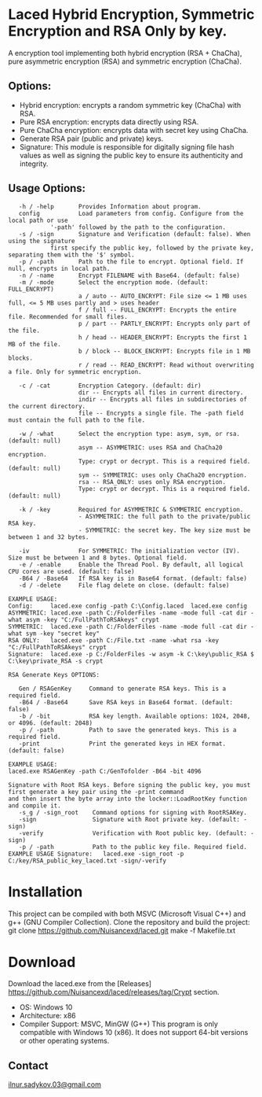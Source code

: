 # Laced Hybrid Encryption, Symmetric Encryption and RSA Only by key.

A encryption tool implementing both hybrid encryption (RSA + ChaCha), pure asymmetric encryption (RSA) and symmetric encryption (ChaCha).

## Options:
* Hybrid encryption: encrypts a random symmetric key (ChaCha) with RSA.
* Pure RSA encryption: encrypts data directly using RSA.
* Pure ChaCha encryption: encrypts data with secret key using ChaCha.
* Generate RSA pair (public and private) keys.
* Signature: This module is responsible for digitally signing file hash values as well as signing the public key to ensure its authenticity and integrity.

 
## Usage Options:
```shell
   -h / -help       Provides Information about program.
   config           Load parameters from config. Configure from the local path or use
		    '-path' followed by the path to the configuration.
   -s / -sign       Signature and Verification (default: false). When using the signature
		    first specify the public key, followed by the private key, separating them with the '$' symbol.
   -p / -path       Path to the file to encrypt. Optional field. If null, encrypts in local path.
   -n / -name       Encrypt FILENAME with Base64. (default: false)
   -m / -mode       Select the encryption mode. (default: FULL_ENCRYPT)
                    a / auto -- AUTO_ENCRYPT: File size <= 1 MB uses full, <= 5 MB uses partly and > uses header
                    f / full -- FULL_ENCRYPT: Encrypts the entire file. Recommended for small files.
                    p / part -- PARTLY_ENCRYPT: Encrypts only part of the file.
                    h / head -- HEADER_ENCRYPT: Encrypts the first 1 MB of the file.
                    b / block -- BLOCK_ENCRYPT: Encrypts file in 1 MB blocks.
                    r / read -- READ_ENCRYPT: Read without overwriting a file. Only for symmetric encryption.

   -c / -cat        Encryption Category. (default: dir)
                    dir -- Encrypts all files in current directory.
                    indir -- Encrypts all files in subdirectories of the current directory.
                    file -- Encrypts a single file. The -path field must contain the full path to the file.

   -w / -what       Select the encryption type: asym, sym, or rsa. (default: null)
                    asym -- ASYMMETRIC: uses RSA and ChaCha20 encryption.
                    Type: crypt or decrypt. This is a required field. (default: null)
                    sym -- SYMMETRIC: uses only ChaCha20 encryption.
                    rsa -- RSA_ONLY: uses only RSA encryption.
                    Type: crypt or decrypt. This is a required field. (default: null)

   -k / -key        Required for ASYMMETRIC & SYMMETRIC encryption.
                    - ASYMMETRIC: the full path to the private/public RSA key.
                    - SYMMETRIC: the secret key. The key size must be between 1 and 32 bytes.

   -iv              For SYMMETRIC: The initialization vector (IV). Size must be between 1 and 8 bytes. Optional field.
   -e / -enable     Enable the Thread Pool. By default, all logical CPU cores are used. (default: false)
   -B64 / -Base64   If RSA key is in Base64 format. (default: false)
   -d / -delete     File flag delete on close. (default: false)

EXAMPLE USAGE:
Config:     laced.exe config -path C:\Config.laced	laced.exe config
ASYMMETRIC: laced.exe -path C:/FolderFiles -name -mode full -cat dir -what asym -key "C:/FullPathToRSAkeys" crypt
SYMMETRIC:  laced.exe -path C:/FolderFiles -name -mode full -cat dir -what sym -key "secret key"
RSA ONLY:   laced.exe -path C:/File.txt -name -what rsa -key "C:/FullPathToRSAkeys" crypt
Signature:  laced.exe -p C:/FolderFiles -w asym -k C:\key\public_RSA $ C:\key\private_RSA -s crypt

RSA Generate Keys OPTIONS:

   Gen / RSAGenKey     Command to generate RSA keys. This is a required field.
   -B64 / -Base64      Save RSA keys in Base64 format. (default: false)
   -b / -bit           RSA key length. Available options: 1024, 2048, or 4096. (default: 2048)
   -p / -path          Path to save the generated keys. This is a required field.
   -print              Print the generated keys in HEX format. (default: false)

EXAMPLE USAGE:
laced.exe RSAGenKey -path C:/GenTofolder -B64 -bit 4096

Signature with Root RSA keys. Before signing the public key, you must first generate a key pair using the -print command
and then insert the byte array into the locker::LoadRootKey function and compile it.
   -s_g / -sign_root    Command options for signing with RootRSAKey.
   -sign                Signature with Root private key. (default: -sign)
   -verify              Verification with Root public key. (default: -sign)
   -p / -path           Path to the public key file. Required field.
EXAMPLE USAGE Signature:   laced.exe -sign_root -p C:/key/RSA_public_key_laced.txt -sign/-verify
```


 # Installation
This project can be compiled with both MSVC (Microsoft Visual C++) and g++ (GNU Compiler Collection).
Clone the repository and build the project:
git clone https://github.com/Nuisancexd/laced.git
make -f Makefile.txt

# Download 
Download the laced.exe from the [Releases] https://github.com/Nuisancexd/laced/releases/tag/Crypt section.  

* OS: Windows 10
* Architecture: x86
* Compiler Support: MSVC, MinGW (G++)
This program is only compatible with Windows 10 (x86).
It does not support 64-bit versions or other operating systems.

## Contact
ilnur.sadykov.03@gmail.com

